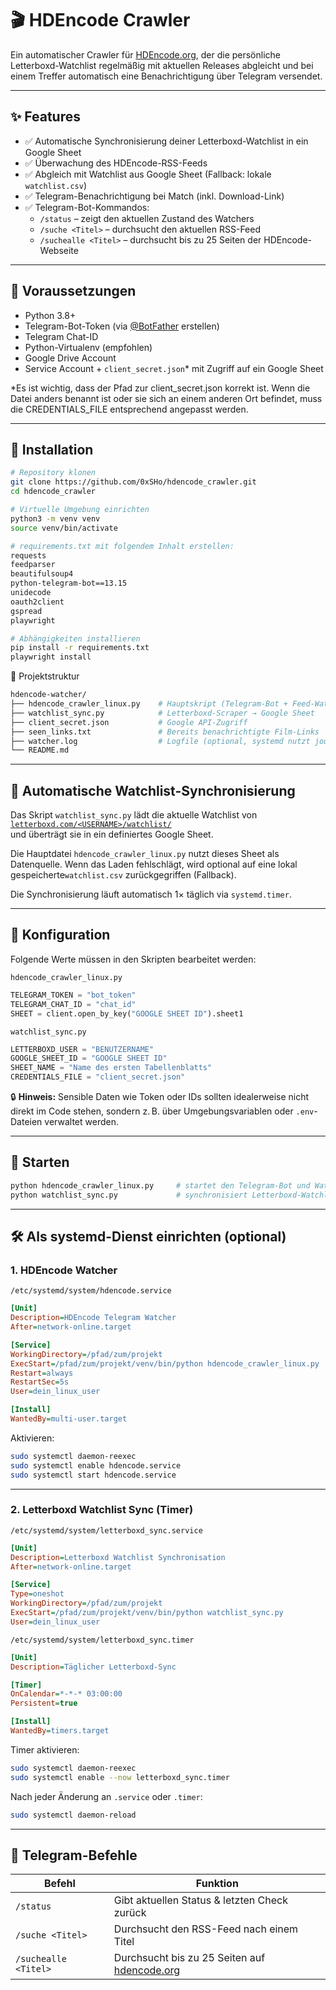 # 🎬 HDEncode Crawler

Ein automatischer Crawler für [HDEncode.org](https://hdencode.org), der die persönliche Letterboxd-Watchlist regelmäßig mit aktuellen Releases abgleicht und bei einem Treffer automatisch eine Benachrichtigung über Telegram versendet.

---

## ✨ Features

- ✅ Automatische Synchronisierung deiner Letterboxd-Watchlist in ein Google Sheet
- ✅ Überwachung des HDEncode-RSS-Feeds
- ✅ Abgleich mit Watchlist aus Google Sheet (Fallback: lokale `watchlist.csv`)
- ✅ Telegram-Benachrichtigung bei Match (inkl. Download-Link)
- ✅ Telegram-Bot-Kommandos:
  - `/status` – zeigt den aktuellen Zustand des Watchers
  - `/suche <Titel>` – durchsucht den aktuellen RSS-Feed
  - `/suchealle <Titel>` – durchsucht bis zu 25 Seiten der HDEncode-Webseite

---

## 🧰 Voraussetzungen

- Python 3.8+
- Telegram-Bot-Token (via [@BotFather](https://t.me/botfather) erstellen)
- Telegram Chat-ID
- Python-Virtualenv (empfohlen)
- Google Drive Account
- Service Account + `client_secret.json`* mit Zugriff auf ein Google Sheet

*Es ist wichtig, dass der Pfad zur client_secret.json korrekt ist. Wenn die Datei anders benannt ist oder sie sich an einem anderen Ort befindet, muss die CREDENTIALS_FILE entsprechend angepasst werden.

---

## 🔧 Installation

```bash
# Repository klonen
git clone https://github.com/0xSHo/hdencode_crawler.git
cd hdencode_crawler

# Virtuelle Umgebung einrichten
python3 -m venv venv
source venv/bin/activate

```

```bash
# requirements.txt mit folgendem Inhalt erstellen:
requests
feedparser
beautifulsoup4
python-telegram-bot==13.15
unidecode
oauth2client
gspread
playwright
```

```bash
# Abhängigkeiten installieren
pip install -r requirements.txt
playwright install
```

📁 Projektstruktur

```bash
hdencode-watcher/
├── hdencode_crawler_linux.py    # Hauptskript (Telegram-Bot + Feed-Watcher)
├── watchlist_sync.py            # Letterboxd-Scraper → Google Sheet
├── client_secret.json           # Google API-Zugriff
├── seen_links.txt               # Bereits benachrichtigte Film-Links
├── watcher.log                  # Logfile (optional, systemd nutzt journalctl)
└── README.md
```

---

## 🔁 Automatische Watchlist-Synchronisierung

Das Skript `watchlist_sync.py` lädt die aktuelle Watchlist von  
[`letterboxd.com/<USERNAME>/watchlist/`](https://letterboxd.com/)  
und überträgt sie in ein definiertes Google Sheet.

Die Hauptdatei `hdencode_crawler_linux.py` nutzt dieses Sheet als Datenquelle. Wenn das Laden fehlschlägt, wird optional auf eine lokal gespeicherte`watchlist.csv` zurückgegriffen (Fallback).

Die Synchronisierung läuft automatisch 1× täglich via `systemd.timer`.

---

## 🤖 Konfiguration

Folgende Werte müssen in den Skripten bearbeitet werden:

 `hdencode_crawler_linux.py`

```python
TELEGRAM_TOKEN = "bot_token"
TELEGRAM_CHAT_ID = "chat_id"
SHEET = client.open_by_key("GOOGLE SHEET ID").sheet1
```

 `watchlist_sync.py`

```python
LETTERBOXD_USER = "BENUTZERNAME"
GOOGLE_SHEET_ID = "GOOGLE SHEET ID"
SHEET_NAME = "Name des ersten Tabellenblatts"
CREDENTIALS_FILE = "client_secret.json"
```

🔒 **Hinweis:** Sensible Daten wie Token oder IDs sollten idealerweise nicht direkt im Code stehen, sondern z. B. über Umgebungsvariablen oder `.env`-Dateien verwaltet werden.

---

## 🧪 Starten

```bash
python hdencode_crawler_linux.py     # startet den Telegram-Bot und Watcher
python watchlist_sync.py             # synchronisiert Letterboxd-Watchlist
```

---

## 🛠️ Als systemd-Dienst einrichten (optional)

### 1. HDEncode Watcher

`/etc/systemd/system/hdencode.service`

```ini
[Unit]
Description=HDEncode Telegram Watcher
After=network-online.target

[Service]
WorkingDirectory=/pfad/zum/projekt
ExecStart=/pfad/zum/projekt/venv/bin/python hdencode_crawler_linux.py
Restart=always
RestartSec=5s
User=dein_linux_user

[Install]
WantedBy=multi-user.target
```

Aktivieren:

```bash
sudo systemctl daemon-reexec
sudo systemctl enable hdencode.service
sudo systemctl start hdencode.service
```

---

### 2. Letterboxd Watchlist Sync (Timer)

`/etc/systemd/system/letterboxd_sync.service`

```ini
[Unit]
Description=Letterboxd Watchlist Synchronisation
After=network-online.target

[Service]
Type=oneshot
WorkingDirectory=/pfad/zum/projekt
ExecStart=/pfad/zum/projekt/venv/bin/python watchlist_sync.py
User=dein_linux_user
```

`/etc/systemd/system/letterboxd_sync.timer`

```ini
[Unit]
Description=Täglicher Letterboxd-Sync

[Timer]
OnCalendar=*-*-* 03:00:00
Persistent=true

[Install]
WantedBy=timers.target
```

Timer aktivieren:

```bash
sudo systemctl daemon-reexec
sudo systemctl enable --now letterboxd_sync.timer
```

Nach jeder Änderung an `.service` oder `.timer`:

```bash
sudo systemctl daemon-reload
```

---

## 📡 Telegram-Befehle

| Befehl              | Funktion                                                  |
|---------------------|-----------------------------------------------------------|
| `/status`           | Gibt aktuellen Status & letzten Check zurück              |
| `/suche <Titel>`    | Durchsucht den RSS-Feed nach einem Titel                      |
| `/suchealle <Titel>`| Durchsucht bis zu 25 Seiten auf [hdencode.org](https://hdencode.org) |
